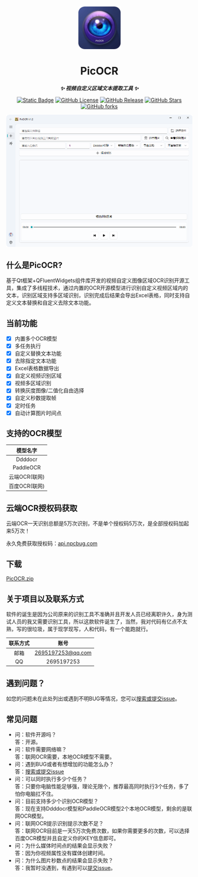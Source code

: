 <p align="center">
  <a href="https://github.com/hzh888/picocr"><img src="https://raw.githubusercontent.com/hzh888/picocr/main/resource/logo.png" alt="picocr" width="115" /></a>
</p>

<div align="center">

# PicOCR

***✨ 视频自定义区域文本提取工具 ✨***</div>
<p align="center">
  <a href="https://github.com/hzh888/picocr"><img alt="Static Badge" src="https://img.shields.io/badge/Python-3.10-8A2BE2?style=flat"></a>
  <a href="https://github.com/hzh888/picocr"><img alt="GitHub License" src="https://img.shields.io/github/license/hzh888/picocr"></a>
  <a href="https://github.com/hzh888/picocr/releases"><img alt="GitHub Release" src="https://img.shields.io/github/v/release/hzh888/picocr?style=flat&color=32CD32"></a>
  <a href="https://github.com/hzh888/picocr"><img alt="GitHub Stars" src="https://img.shields.io/github/stars/hzh888/picocr?style=flat"></a>
  <a href="https://github.com/hzh888/picocr"><img alt="GitHub forks" src="https://img.shields.io/github/forks/hzh888/picocr?style=flat"></a>
</p>

<a href="https://github.com/hzh888/picocr"><img src="https://raw.githubusercontent.com/hzh888/picocr/main/resource/tool.png" alt="picocr"></a>

## 什么是PicOCR?
基于Qt框架+QFluentWidgets组件库开发的视频自定义图像区域OCR识别开源工具，集成了多线程技术，通过内置的OCR开源模型进行识别自定义视频区域内的文本，识别区域支持多区域识别，识别完成后结果会导出Excel表格，同时支持自定义文本替换和自定义去除文本功能。

## 当前功能
- [x] 内置多个OCR模型
- [x] 多任务执行
- [x] 自定义替换文本功能
- [x] 去除指定文本功能
- [x] Excel表格数据导出
- [x] 自定义视频识别区域
- [x] 视频多区域识别
- [x] 转换灰度图像/二值化自由选择
- [x] 自定义秒数提取帧
- [x] 定时任务
- [x] 自动计算图片时间点

## 支持的OCR模型
|   模型名字    |
|:---------:|
|  Ddddocr  |
| PaddleOCR | 
| 云端OCR(联网) | 
| 百度OCR(联网) |

## 云端OCR授权码获取
云端OCR一天识别总额是5万次识别，不是单个授权码5万次，是全部授权码加起来5万次！

永久免费获取授权码：[api.npcbug.com](https://api.npcbug.com/)

## 下载
[PicOCR.zip](https://github.com/hzh888/picocr/releases/)

## 关于项目以及联系方式
软件的诞生是因为公司原来的识别工具不准确并且开发人员已经离职许久，身为测试人员的我又需要识别工具，所以这款软件诞生了，当然，我对代码有亿点不太熟，写的很垃圾，属于现学现写，人和代码，有一个能跑就行。

| 联系方式 | 账号 |
| :-----: | :-----: |
| 邮箱 | 2695197253@qq.com |
| QQ | 2695197253 |

## 遇到问题？
如您的问题未在此处列出或遇到不明BUG等情况，您可以[搜索或提交issue](https://github.com/hzh888/picocr/issues)。

## 常见问题
- 问：软件开源吗？  
  答：开源。
- 问：软件需要网络嘛？  
  答：联网OCR需要，本地OCR模型不需要。
- 问：遇到BUG或者有想增加的功能怎么办？  
  答：[搜索或提交issue](https://github.com/hzh888/picocr/issues)
- 问：可以同时执行多少个任务？   
  答：只要你电脑性能足够强，理论无限个，推荐最高同时执行3个任务，多了怕你电脑扛不住。
- 问：目前支持多少个识别OCR模型？   
  答：现在支持Ddddocr模型和PaddleOCR模型2个本地OCR模型，剩余的是联网OCR模型。
- 问：联网OCR提示识别提示次数不足？   
  答：联网OCR目前是一天5万次免费次数，如果你需要更多的次数，可以选择百度OCR模型并且自定义你的KEY信息即可。
- 问：为什么媒体时间点的结果会显示失败？   
  答：因为你视频属性没有媒体创建时间。
- 问：为什么图片秒数点的结果会显示失败？   
  答：我暂时没遇到，有遇到可以[提交issue](https://github.com/hzh888/picocr/issues)。
